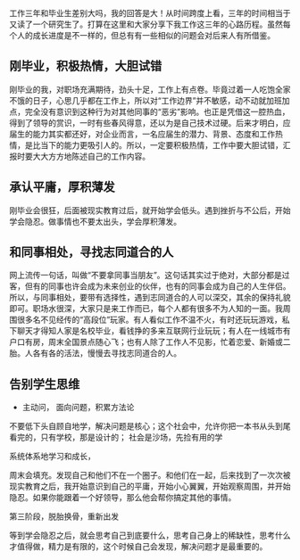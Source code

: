 工作三年和毕业生差别大吗，我的回答是大！从时间跨度上看，三年的时间相当于又读了一个研究生了。打算在这里和大家分享下我工作这三年的心路历程。虽然每个人的成长进度是不一样的，但总有有一些相似的问题会对后来人有所借鉴。

## 刚毕业，积极热情，大胆试错

刚毕业的我，对职场充满期待，劲头十足，工作上有点卷。毕竟过着一人吃饱全家不饿的日子，心思几乎都在工作上，所以对“工作边界”并不敏感，动不动就加班加点，完全没有意识到这种行为对其他同事的“恶劣”影响。也正是凭借这一腔热血，得到了领导的赏识，一时有些春风得意，还以为是自己技术过硬。后来才明白，应届生的能力其实都还好，对企业而言，一名应届生的潜力、背景、态度和工作热情，是比当下的能力更吸引人的。所以，一定要积极热情，工作中要大胆试错，汇报时要大大方方地陈述自己的工作内容。

## 承认平庸，厚积薄发

刚毕业会很狂，后面被现实教育过后，就开始学会低头。遇到挫折与不公后，开始学会隐忍。做事情也不要太出头，学会厚积薄发。

## 和同事相处，寻找志同道合的人

网上流传一句话，叫做“不要拿同事当朋友”。这句话其实过于绝对，大部分都是过客，但有的同事也许会成为未来创业的伙伴，也有的同事会成为自己的人生伴侣。所以，与同事相处，要带有选择性，遇到志同道合的人可以深交，其余的保持礼貌即可。职场水很深，大家只是来工作而已，每个人都有很多不为人知的一面。我周围很多名不见经传的“高段位”玩家。有人看似工作不温不火，有时还玩玩游戏，私下聊天才得知人家是名校毕业，看钱挣的多来互联网行业玩玩；有人在一线城市有户口有房，周末全国景点随心飞；也有人除了工作人不见影，忙着恋爱、新婚或二胎。人各有各的活法，慢慢去寻找志同道合的人。

## 告别学生思维

- 主动问，
面向问题，积累方法论

不要低下头自顾自地学，解决问题是核心；这个社会中，允许你把一本书从头到尾看完的，只有学校，那是设计的；
社会是沙场，先捡有用的学

系统体系地学习和成长，

周末会填充。发现自己和他们不在一个圈子。和他们在一起，后来找到了一次次被现实教育之后，我开始意识到自己的平庸，开始小心翼翼，开始观察周围，并开始隐忍。如果你能跟着一个好领导，那么他会帮你搞定其他的事情。

第三阶段，脱胎换骨，重新出发

等到学会隐忍之后，就会思考自己到底要什么，思考自己身上的稀缺性，思考什么才值得做，精力是有限的，这个时候自己会发现，解决问题才是最重要的。

